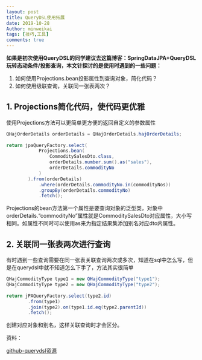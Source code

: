 ```yaml
---
layout: post
title: QueryDSL使用拓展
date: 2019-10-28
Author: minweikai
tags: [技巧,工具]
comments: true
---
```


**如果是初次使用QueryDSL的同学建议去这篇博客：SpringDataJPA+QueryDSL玩转态动条件/投影查询，本文针探讨的是使用时遇到的一些问题：**

1. 如何使用Projections.bean投影属性到查询对象，简化代码？
2. 如何使用级联查询，关联同一张表两次？

## 1. Projections简化代码，使代码更优雅

使用Projections方法可以更简单更方便的返回自定义的参数属性

```Java
QHajOrderDetails orderDetails = QHajOrderDetails.hajOrderDetails;
 
return jpaQueryFactory.select(
			Projections.bean(
				CommoditySalesDto.class,
				orderDetails.number.sum().as("sales"),
				orderDetails.commodityNo
			)
		).from(orderDetails)
			.where(orderDetails.commodityNo.in(commodityNos))
			.groupBy(orderDetails.commodityNo)
			.fetch();
```

Projections的bean方法第一个属性是要查询对象的泛型类，对象中orderDetails.“commodityNo”属性就是CommoditySalesDto对应属性，大小写相同。如属性不同时可以使用as来为指定结果集添加别名对应dto内属性。

## 2. 关联同一张表两次进行查询

有时遇到一些查询需要在同一张表关联查询两次或多次，知道在sql中怎么写，但是在querydsl中就不知道怎么下手了，方法其实很简单

```Java
QHajCommodityType type1 = new QHajCommodityType("type1");
QHajCommodityType type2 = new QHajCommodityType("type2");
 
return jPAQueryFactory.select(type2.id)
	    .from(type1)
	    .join(type2).on(type1.id.eq(type2.parentId))
		.fetch();
```

创建对应对象和别名，这样关联查询时才会区分。

资料：

[github-querydsl资源](https://github.com/querydsl/querydsl/)